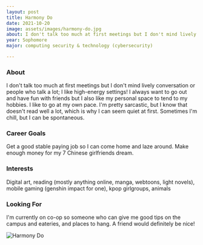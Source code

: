 ```yaml
---
layout: post
title: Harmony Do 
date: 2021-10-20
image: assets/images/harmony-do.jpg
about: I don't talk too much at first meetings but I don't mind lively conversation or people who talk a lot; I like high-energy settings! I always want to go out and have fun with friends but I also like my personal space to tend to my hobbies. I like to go at my own pace. I'm pretty sarcastic, but I know that doesn't read well a lot, which is why I can seem quiet at first. Sometimes I'm chill, but I can be spontaneous.
year: Sophomore
major: computing security & technology (cybersecurity)

---
```


### About

I don't talk too much at first meetings but I don't mind lively conversation or people who talk a lot; I like high-energy settings! I always want to go out and have fun with friends but I also like my personal space to tend to my hobbies. I like to go at my own pace. I'm pretty sarcastic, but I know that doesn't read well a lot, which is why I can seem quiet at first. Sometimes I'm chill, but I can be spontaneous.

### Career Goals

Get a good stable paying job so I can come home and laze around. Make enough money for my 7 Chinese girlfriends dream. 

### Interests

Digital art, reading (mostly anything online, manga, webtoons, light novels), mobile gaming (genshin impact for one), kpop girlgroups, animals

### Looking For

I'm currently on co-op so someone who can give me good tips on the campus and eateries, and places to hang. A friend would definitely be nice!

<div class="text-center my-5">
    <img src="{ "assets/images/harmony-do.jpg" | absolute_url }" alt="Harmony Do" class="rounded post-img" />
</div>
